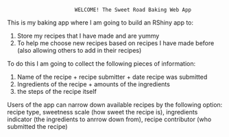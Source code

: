                           WELCOME! The Sweet Road Baking Web App

This is my baking app where I am going to build an RShiny app to:
1. Store my recipes that I have made and are yummy
2. To help me choose new recipes based on recipes I have made before (also allowing others to add in their recipes)

To do this I am going to collect the following pieces of information:
1. Name of the recipe + recipe submitter + date recipe was submitted
2. Ingredients of the recipe + amounts of the ingredients
3. the steps of the recipe itself

Users of the app can narrow down available recipes by the following option: recipe type, sweetness scale (how sweet the recipe is), ingredients indicator (the ingredients to anrrow down from), recipe contributor (who submitted the recipe)
